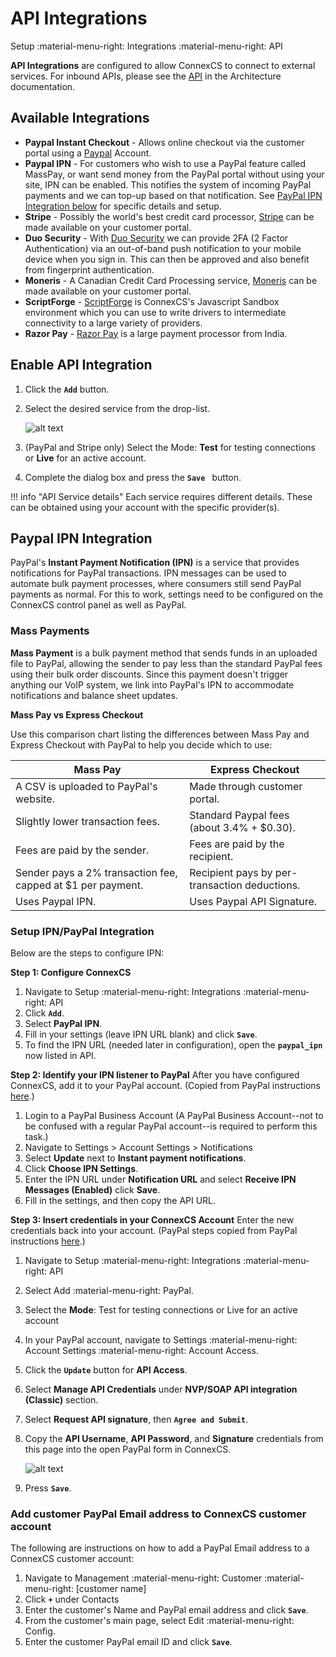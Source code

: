 # API Integrations
Setup :material-menu-right: Integrations :material-menu-right: API

**API Integrations** are configured to allow ConnexCS to connect to external services. For inbound APIs, please see the [API](/api) in the Architecture documentation. 

## Available Integrations

* **Paypal Instant Checkout** - Allows online checkout via the customer portal using a [Paypal](https://www.paypal.com) Account.
* **Paypal IPN** - For customers who wish to use a PayPal feature called MassPay, or want send money from the PayPal portal without using your site, IPN can be enabled. This notifies the system of incoming PayPal payments and we can top-up based on that notification. See [PayPal IPN Integration below](/customer-payments/) for specific details and setup. 
* **Stripe** - Possibly the world's best credit card processor, [Stripe](https://www.stripe.com) can be made available on your customer portal.
* **Duo Security** - With [Duo Security](https://duo.com/) we can provide 2FA (2 Factor Authentication) via an out-of-band push notification to your mobile device when you sign in. This can then be approved and also benefit from fingerprint authentication. 
* **Moneris** - A Canadian Credit Card Processing service, [Moneris](https://www.moneris.com/]) can be made available on your customer portal.
* **ScriptForge** - [ScriptForge](/developers/scriptforge/) is ConnexCS's Javascript Sandbox environment which you can use to write drivers to intermediate connectivity to a large variety of providers.
* **Razor Pay** - [Razor Pay](https://razorpay.com/) is a large payment processor from India.

## Enable API Integration

1. Click the **`Add`** button.
2. Select the desired service from the drop-list.

    ![alt text][api]

3. (PayPal and Stripe only) Select the Mode: **Test** for testing connections or **Live** for an active account.
4. Complete the dialog box and press the **`Save `** button.

!!! info "API Service details"
    Each service requires different details. These can be obtained using your account with the specific provider(s). 
    
## Paypal IPN Integration
PayPal's **Instant Payment Notification (IPN)** is a service that provides notifications for PayPal transactions. IPN messages can be used to automate bulk payment processes, where consumers still send PayPal payments as normal. For this to work, settings need to be configured on the ConnexCS control panel as well as PayPal.

### Mass Payments
**Mass Payment** is a bulk payment method that sends funds in an uploaded file to PayPal, allowing the sender to pay less than the standard PayPal fees using their bulk order discounts. Since this payment doesn't trigger anything our VoIP system, we link into PayPal's IPN to accommodate notifications and balance sheet updates.

**Mass Pay vs Express Checkout**

Use this comparison chart listing the differences between Mass Pay and Express Checkout with PayPal to help you decide which to use:

|Mass Pay|Express Checkout|
|---|---|
|A CSV is uploaded to PayPal's website.|Made through customer portal.|
|Slightly lower transaction fees.|Standard Paypal fees (about 3.4% + $0.30).|
|Fees are paid by the sender.|Fees are paid by the recipient.|
|Sender pays a 2% transaction fee, capped at $1 per payment.|Recipient pays by per-transaction deductions.|
|Uses Paypal IPN.|Uses Paypal API Signature.|


### Setup IPN/PayPal Integration
Below are the steps to configure IPN:

**Step 1: Configure ConnexCS**

1. Navigate to Setup :material-menu-right: Integrations :material-menu-right: API
2. Click **`Add`**.
5. Select **PayPal IPN**.
6. Fill in your settings (leave IPN URL blank) and click **`Save`**.
7. To find the IPN URL (needed later in configuration), open the **`paypal_ipn`** now listed in API.

**Step 2: Identify your IPN listener to PayPal**
After you have configured ConnexCS, add it to your PayPal account. (Copied from PayPal instructions [here](https://developer.paypal.com/docs/api-basics/notifications/ipn/IPNSetup/#).)

1. Login to a PayPal Business Account (A PayPal Business Account--not to be confused with a regular PayPal account--is required to perform this task.)
2. Navigate to Settings > Account Settings > Notifications
3. Select **Update** next to **Instant payment notifications**.
4. Click **Choose IPN Settings**.
5. Enter the IPN URL under **Notification URL** and select **Receive IPN Messages (Enabled)** click **Save**. 
6. Fill in the settings, and then copy the API URL.

**Step 3: Insert credentials in your ConnexCS Account**
Enter the new credentials back into your account. (PayPal steps copied from PayPal instructions [here](https://developer.paypal.com/docs/api-basics/notifications/ipn/IPNSetup/#).)

1. Navigate to Setup :material-menu-right: Integrations :material-menu-right: API 
1. Select Add :material-menu-right: PayPal.
1. Select the **Mode**: Test for testing connections or Live for an active account
1. In your PayPal account, navigate to Settings :material-menu-right: Account Settings :material-menu-right: Account Access.
1. Click the **`Update`** button for **API Access**.
1. Select **Manage API Credentials** under **NVP/SOAP API integration (Classic)** section. 
1. Select **Request API signature**, then **`Agree and Submit`**.
1. Copy the **API Username**, **API Password**, and **Signature** credentials from this page into the open PayPal form in ConnexCS. 
    
    ![alt text][paypal-9] 

1. Press **`Save`**.

### Add customer PayPal Email address to ConnexCS customer account
The following are instructions on how to add a PayPal Email address to a ConnexCS customer account:

1. Navigate to Management :material-menu-right: Customer :material-menu-right: [customer name] 
1. Click **`+`** under Contacts
1. Enter the customer's Name and PayPal email address and click **`Save`**.
1. From the customer's main page, select Edit :material-menu-right: Config.
1. Enter the customer PayPal email ID and click **`Save`**.

[paypal-9]: /setup/img/paypal-9.png "Paypal-9"
[api]: /setup/img/api.png "API Integration"
